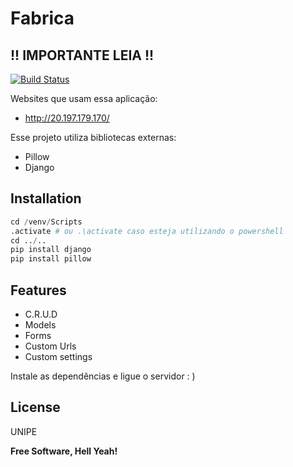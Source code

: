 # Fabrica
## !! IMPORTANTE LEIA !!
[![Build Status](https://travis-ci.org/joemccann/dillinger.svg?branch=master)](https://travis-ci.org/joemccann/dillinger)

Websites que usam essa aplicação:
- http://20.197.179.170/

Esse projeto utiliza bibliotecas externas:
- Pillow
- Django

## Installation
``` python
cd /venv/Scripts
.activate # ou .\activate caso esteja utilizando o powershell
cd ../..
pip install django
pip install pillow
```
## Features

- C.R.U.D
- Models
- Forms
- Custom Urls
- Custom settings

Instale as dependências e ligue o servidor : )

## License

UNIPE

**Free Software, Hell Yeah!**
